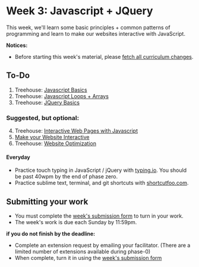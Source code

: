 # Week 3: Javascript + JQuery

This week, we'll learn some basic principles + common patterns of programming and learn to make our websites interactive with JavaScript.

**Notices:**
- Before starting this week's material, please [fetch all curriculum changes](https://github.com/dev-academy-phase0/phase-0-handbook/blob/master/fetching-changes.md).

## To-Do

1. Treehouse: [Javascript Basics](http://teamtreehouse.com/library/javascript-basics)
2. Treehouse: [Javascript Loops + Arrays](http://teamtreehouse.com/library/javascript-loops-arrays-and-objects)
3. Treehouse: [JQuery Basics](http://teamtreehouse.com/library/jquery-basics)

### Suggested, but optional:
4. Treehouse: [Interactive Web Pages with Javascript](http://teamtreehouse.com/library/interactive-web-pages-with-javascript)
5. [Make your Website Interactive](./interactive-website)
6. Treehouse: [Website Optimization](http://teamtreehouse.com/library/website-optimization)

#### Everyday
- Practice touch typing in JavaScript / jQuery with [typing.io](https://typing.io). You should be past 40wpm by the end of phase zero.
- Practice sublime text, terminal, and git shortcuts with [shortcutfoo.com](https://www.shortcutfoo.com/).

## Submitting your work

- You must complete the [week's submission form](http://goo.gl/forms/y1ZOlZfiSI) to turn in your work.
- The week's work is due each Sunday by 11:59pm.  

**if you do not finish by the deadline:**

- Complete an extension request by emailing your facilitator. (There are a limited number of extensions available during phase-0)
- When complete, turn it in using the [week's submission form](http://goo.gl/forms/y1ZOlZfiSI)

